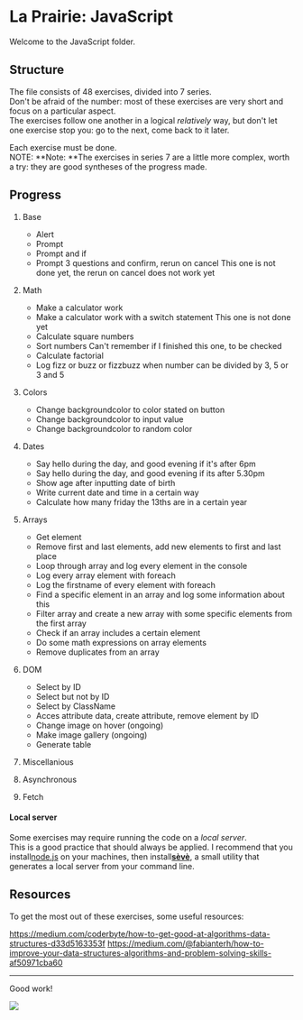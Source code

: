 # La Prairie: JavaScript

Welcome to the JavaScript folder.

## Structure

The file consists of 48 exercises, divided into 7 series.  
Don't be afraid of the number: most of these exercises are very short and focus on a particular aspect.  
The exercises follow one another in a logical _relatively_ way, but don't let one exercise stop you: go to the next, come back to it later.

Each exercise must be done.  
NOTE: **Note: **The exercises in series 7 are a little more complex, worth a try: they are good syntheses of the progress made.

## Progress

1. Base
    - Alert
    - Prompt
    - Prompt and if
    - Prompt 3 questions and confirm, rerun on cancel
        This one is not done yet, the rerun on cancel does not work yet

2. Math
    - Make a calculator work
    - Make a calculator work with a switch statement
        This one is not done yet
    - Calculate square numbers
    - Sort numbers
        Can't remember if I finished this one, to be checked
    - Calculate factorial
    - Log fizz or buzz or fizzbuzz when number can be divided by 3, 5 or 3 and 5

3. Colors
    - Change backgroundcolor to color stated on button
    - Change backgroundcolor to input value
    - Change backgroundcolor to random color 

4. Dates
    - Say hello during the day, and good evening if it's after 6pm
    - Say hello during the day, and good evening if its after 5.30pm
    - Show age after inputting date of birth
    - Write current date and time in a certain way
    - Calculate how many friday the 13ths are in a certain year

5. Arrays
    - Get element
    - Remove first and last elements, add new elements to first and last place
    - Loop through array and log every element in the console
    - Log every array element with foreach
    - Log the firstname of every element with foreach
    - Find a specific element in an array and log some information about this
    - Filter array and create a new array with some specific elements from the first array
    - Check if an array includes a certain element
    - Do some math expressions on array elements
    - Remove duplicates from an array

6. DOM
    - Select by ID
    - Select but not by ID 
    - Select by ClassName
    - Acces attribute data, create attribute, remove element by ID
    - Change image on hover (ongoing)
    - Make image gallery (ongoing)
    - Generate table
7. Miscellanious
8. Asynchronous
9. Fetch

#### Local server

Some exercises may require running the code on a _local server_.  
This is a good practice that should always be applied. I recommend that you install[node.js](https://nodejs.org/en/) on your machines, then install[**sèvè**](https://github.com/leny/seve), a small utility that generates a local server from your command line.

## Resources

To get the most out of these exercises, some useful resources:

https://medium.com/coderbyte/how-to-get-good-at-algorithms-data-structures-d33d5163353f
https://medium.com/@fabianterh/how-to-improve-your-data-structures-algorithms-and-problem-solving-skills-af50971cba60

* * *

Good work!

![](https://media.giphy.com/media/xT9DPPqwOCoxi3ASWc/giphy.gif)